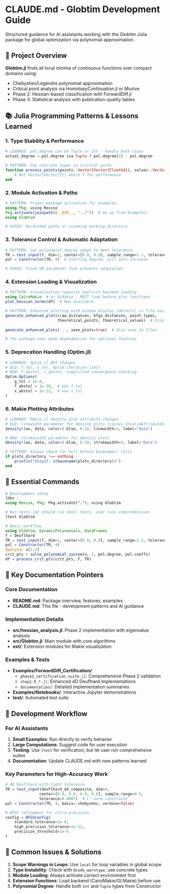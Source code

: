 # CLAUDE.md - Globtim Development Guide

Structured guidance for AI assistants working with the Globtim Julia package for global optimization via polynomial approximation.

## 🎯 Project Overview

**Globtim.jl** finds all local minima of continuous functions over compact domains using:
- Chebyshev/Legendre polynomial approximation 
- Critical point analysis via HomotopyContinuation.jl or Msolve
- Phase 2: Hessian-based classification with ForwardDiff.jl
- Phase 3: Statistical analysis with publication-quality tables

## 📚 Julia Programming Patterns & Lessons Learned

### 1. **Type Stability & Performance**
```julia
# LEARNED: pol.degree can be Tuple or Int - handle both cases
actual_degree = pol.degree isa Tuple ? pol.degree[2] : pol.degree

# PATTERN: Use concrete types in critical paths
function process_points(points::Vector{Vector{Float64}}, values::Vector{Float64})
    # Not Vector{Vector{T}} where T for performance
end
```

### 2. **Module Activation & Paths**
```julia
# PATTERN: Proper package activation for examples
using Pkg; using Revise
Pkg.activate(joinpath(@__DIR__, "../"))  # Go up from Examples/
using Globtim

# AVOID: Hardcoded paths or assuming working directory
```

### 3. **Tolerance Control & Automatic Adaptation**
```julia
# PATTERN: Let polynomial degree adapt to meet tolerance
TR = test_input(f, dim=2, center=[0.0, 0.0], sample_range=1.2, tolerance=0.001)
pol = Constructor(TR, 4)  # Starting degree, will auto-increase

# AVOID: Fixed GN parameter that prevents adaptation
```

### 4. **Extension Loading & Visualization**
```julia
# PATTERN: Visualization requires explicit backend loading
using CairoMakie  # or GLMakie - MUST load before plot functions
plot_hessian_norms(df)  # Now available

# PATTERN: Enhanced plotting with window display (default) vs file saving
generate_enhanced_plots(raw_distances, bfgs_distances, point_types, 
                       theoretical_points, theoretical_values)  # Display in windows
                       
generate_enhanced_plots(..., save_plots=true)  # Also save to files

# The package uses weak dependencies for optional features
```

### 5. **Deprecation Handling (Optim.jl)**
```julia
# LEARNED: Optim.jl API changes
# OLD: f_tol, x_tol, Optim.iteration_limit
# NEW: f_abstol, x_abstol, simplified convergence checking
Optim.Options(
    g_tol = 1e-8,
    f_abstol = 1e-20,  # was f_tol
    x_abstol = 1e-12,  # was x_tol
)
```

### 6. **Makie Plotting Attributes**
```julia
# LEARNED: Makie.jl density plot attribute changes
# OLD: linewidth parameter for density plots (causes InvalidAttributeError)
density!(ax, data, color=(:blue, 0.5), linewidth=3, label="Data")

# NEW: strokewidth parameter for density plots
density!(ax, data, color=(:blue, 0.5), strokewidth=3, label="Data")

# PATTERN: Always check for null before basename() calls
if plots_directory !== nothing
    println("Output: $(basename(plots_directory))")
end
```

## 🚀 Essential Commands

```julia
# Development setup
]dev .
using Revise, Pkg; Pkg.activate("."); using Globtim

# Run tests (AI should run small tests, user runs comprehensive)
]test Globtim

# Basic workflow
using Globtim, DynamicPolynomials, DataFrames
f = Deuflhard
TR = test_input(f, dim=2, center=[0.0, 0.0], sample_range=1.2, tolerance=0.001)
pol = Constructor(TR, 4)
@polyvar x[1:2] 
crit_pts = solve_polynomial_system(x, 2, pol.degree, pol.coeffs)
df = process_crit_pts(crit_pts, f, TR)
```

## 📁 Key Documentation Pointers

### Core Documentation
- **README.md**: Package overview, features, examples
- **CLAUDE.md**: This file - development patterns and AI guidance

### Implementation Details
- **src/hessian_analysis.jl**: Phase 2 implementation with eigenvalue analysis
- **src/Globtim.jl**: Main module with core algorithms
- **ext/**: Extension modules for Makie visualization

### Examples & Tests
- **Examples/ForwardDiff_Certification/**: 
  - `phase2_certification_suite.jl`: Comprehensive Phase 2 validation
  - `step1-5_*.jl`: Enhanced 4D Deuflhard implementations
  - `documentation/`: Detailed implementation summaries
- **Examples/Notebooks/**: Interactive Jupyter demonstrations
- **test/**: Automated test suite

## 🔧 Development Workflow

### For AI Assistants
1. **Small Examples**: Run directly to verify behavior
2. **Large Computations**: Suggest code for user execution
3. **Testing**: Use `]test` for verification, but let user run comprehensive suites
4. **Documentation**: Update CLAUDE.md with new patterns learned

### Key Parameters for High-Accuracy Work
```julia
# 4D Deuflhard with tight tolerance
TR = test_input(deuflhard_4d_composite, dim=4,
               center=[0.0, 0.0, 0.0, 0.0], sample_range=0.5,
               tolerance=0.0007)  # L²-norm constraint
pol = Constructor(TR, 4, basis=:chebyshev, verbose=false)

# BFGS refinement for ultra-precision
config = BFGSConfig(
    standard_tolerance=1e-8,
    high_precision_tolerance=1e-12,
    precision_threshold=1e-6
)
```

## 🐛 Common Issues & Solutions

1. **Scope Warnings in Loops**: Use `local` for loop variables in global scope
2. **Type Instability**: Check with `@code_warntype`, use concrete types
3. **Module Loading**: Always activate correct environment first
4. **Extension Functions**: Load backend (CairoMakie/GLMakie) before use
5. **Polynomial Degree**: Handle both `Int` and `Tuple` types from Constructor 